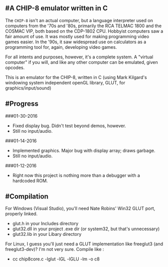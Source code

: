 #A CHIP-8 emulator written in C
--------------------------------
The `CHIP-8` isn't an actual computer, but a language interpreter used on computers from the '70s and '80s, primarily the RCA TELMAC 1800 and the COSMAC VIP, both based on the CDP-1802 CPU. Hobbyist computers saw a fair amount of use. It was mostly used for making programming video games easier. In the '90s, it saw widespread use on calculators as a programming tool for, again, developing video games.

For all intents and purposes, however, it's a complete system. A "virtual computer" if you will, and like any other computer can be emulated, given opcodes.

This is an emulator for the CHIP-8, written in C (using Mark Kilgard's windowing system independent openGL library, GLUT, for graphics/input/sound)

#Progress
---------
###01-30-2016
* Fixed display bug. Didn't test beyond demos, however.
* Still no input/audio.

###01-14-2016
* Implemented graphics. Major bug with display array; draws garbage.
* Still no input/audio.

###01-12-2016
* Right now this project is nothing more than a debugger with a hardcoded ROM.


#Compilation
------------
For Windows (Visual Studio), you'll need Nate Robins' Win32 GLUT port, properly linked.
* glut.h      in your Includes directory
* glut32.dll  in your project .exe dir (or system32, but that's unnecessary)
* glut32.lib  in your Libary directory


For Linux, I guess you'll just need a GLUT implementation like freeglut3 (and freeglut3-dev)? I'm not very sure.
Compile like : 
* cc	chip8core.c 	-lglut 	-lGL 	-lGLU 	-lm -o 	c8
